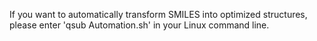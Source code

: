   If you want to automatically transform SMILES into optimized structures, please enter 'qsub Automation.sh' in your Linux command line.
